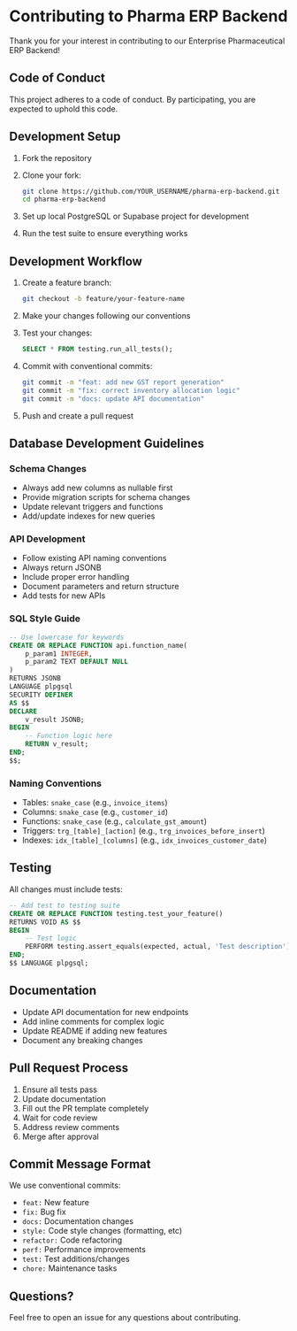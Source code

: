 # Contributing to Pharma ERP Backend

Thank you for your interest in contributing to our Enterprise Pharmaceutical ERP Backend!

## Code of Conduct

This project adheres to a code of conduct. By participating, you are expected to uphold this code.

## Development Setup

1. Fork the repository
2. Clone your fork:
   ```bash
   git clone https://github.com/YOUR_USERNAME/pharma-erp-backend.git
   cd pharma-erp-backend
   ```

3. Set up local PostgreSQL or Supabase project for development
4. Run the test suite to ensure everything works

## Development Workflow

1. Create a feature branch:
   ```bash
   git checkout -b feature/your-feature-name
   ```

2. Make your changes following our conventions
3. Test your changes:
   ```sql
   SELECT * FROM testing.run_all_tests();
   ```

4. Commit with conventional commits:
   ```bash
   git commit -m "feat: add new GST report generation"
   git commit -m "fix: correct inventory allocation logic"
   git commit -m "docs: update API documentation"
   ```

5. Push and create a pull request

## Database Development Guidelines

### Schema Changes
- Always add new columns as nullable first
- Provide migration scripts for schema changes
- Update relevant triggers and functions
- Add/update indexes for new queries

### API Development
- Follow existing API naming conventions
- Always return JSONB
- Include proper error handling
- Document parameters and return structure
- Add tests for new APIs

### SQL Style Guide
```sql
-- Use lowercase for keywords
CREATE OR REPLACE FUNCTION api.function_name(
    p_param1 INTEGER,
    p_param2 TEXT DEFAULT NULL
)
RETURNS JSONB
LANGUAGE plpgsql
SECURITY DEFINER
AS $$
DECLARE
    v_result JSONB;
BEGIN
    -- Function logic here
    RETURN v_result;
END;
$$;
```

### Naming Conventions
- Tables: `snake_case` (e.g., `invoice_items`)
- Columns: `snake_case` (e.g., `customer_id`)
- Functions: `snake_case` (e.g., `calculate_gst_amount`)
- Triggers: `trg_[table]_[action]` (e.g., `trg_invoices_before_insert`)
- Indexes: `idx_[table]_[columns]` (e.g., `idx_invoices_customer_date`)

## Testing

All changes must include tests:

```sql
-- Add test to testing suite
CREATE OR REPLACE FUNCTION testing.test_your_feature()
RETURNS VOID AS $$
BEGIN
    -- Test logic
    PERFORM testing.assert_equals(expected, actual, 'Test description');
END;
$$ LANGUAGE plpgsql;
```

## Documentation

- Update API documentation for new endpoints
- Add inline comments for complex logic
- Update README if adding new features
- Document any breaking changes

## Pull Request Process

1. Ensure all tests pass
2. Update documentation
3. Fill out the PR template completely
4. Wait for code review
5. Address review comments
6. Merge after approval

## Commit Message Format

We use conventional commits:

- `feat:` New feature
- `fix:` Bug fix
- `docs:` Documentation changes
- `style:` Code style changes (formatting, etc)
- `refactor:` Code refactoring
- `perf:` Performance improvements
- `test:` Test additions/changes
- `chore:` Maintenance tasks

## Questions?

Feel free to open an issue for any questions about contributing.